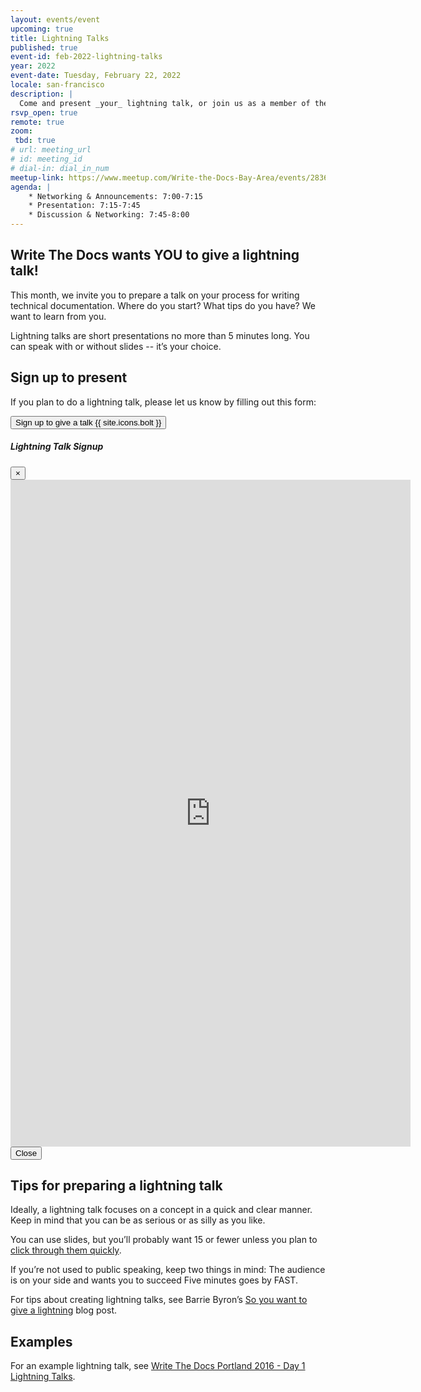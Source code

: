 ```yaml
---
layout: events/event
upcoming: true
title: Lightning Talks
published: true
event-id: feb-2022-lightning-talks
year: 2022
event-date: Tuesday, February 22, 2022
locale: san-francisco
description: |
  Come and present _your_ lightning talk, or join us as a member of the audience.
rsvp_open: true
remote: true
zoom:
 tbd: true
# url: meeting_url
# id: meeting_id
# dial-in: dial_in_num
meetup-link: https://www.meetup.com/Write-the-Docs-Bay-Area/events/283671569/
agenda: |
    * Networking & Announcements: 7:00-7:15
    * Presentation: 7:15-7:45
    * Discussion & Networking: 7:45-8:00
---
```


## Write The Docs wants YOU to give a lightning talk! ##

 This month, we invite you to prepare a talk on your process for writing technical documentation. Where do you start? What tips do you have? We want to learn from you.

Lightning talks are short presentations no more than 5 minutes long. You can speak with or without slides -- it’s your choice.

## Sign up to present

If you plan to do a lightning talk, please let us know by filling out this form:

<!-- Button trigger modal -->
<button type="button" class="btn btn-lg btn-primary mb-3" data-toggle="modal" data-target="#lightning-talk-signups">
    Sign up to give a talk {{ site.icons.bolt }}
</button>
<!-- Modal -->
<div class="modal fade" id="lightning-talk-signups" tabindex="-1" role="dialog" aria-labelledby="lightning-talk-signups" aria-hidden="true">
    <div class="modal-dialog modal-lg" role="document">
        <div class="modal-content">
            <div class="modal-header">
                <h5 class="modal-title" id="lightning-talk-signups-title">Lightning Talk Signup</h5>
                <button type="button" class="close" data-dismiss="modal" aria-label="Close">
                    <span aria-hidden="true">&times;</span>
                </button>
            </div>
            <div class="modal-body">
               <iframe src="https://docs.google.com/forms/d/e/1FAIpQLSeJdGM7H71yrxA4ZKdQ4MPU1cD91FYBndvdSWIIZfUxuWe4yQ/viewform" width="640" height="1067" frameborder="0" marginheight="0" marginwidth="0">Loading…</iframe>
            </div>
            <div class="modal-footer">
                <button type="button" class="btn btn-outline-primary" data-dismiss="modal">Close</button>
            </div>
        </div>
    </div>
</div>


## Tips for preparing a lightning talk ##

Ideally, a lightning talk focuses on a concept in a quick and clear manner. Keep in mind that you can be as serious or as silly as you like.

You can use slides, but you’ll probably want 15 or fewer unless you plan to [click through them quickly](https://en.wikipedia.org/wiki/PechaKucha).

If you’re not used to public speaking, keep two things in mind:
The audience is on your side and wants you to succeed
Five minutes goes by FAST.

For tips about creating lightning talks, see Barrie Byron’s [So you want to give a lightning](https://barriebyron.wordpress.com/2013/02/17/so-you-want-to-give-a-lightning-talk/]) blog post.


## Examples ##

For an example lightning talk, see [Write The Docs Portland 2016 - Day 1 Lightning Talks](https://www.youtube.com/watch?v=LW0NJAbRjc8&index=24&list=PLmV2D6sIiX3U03qc-FPXgLFGFkccCEtfv).